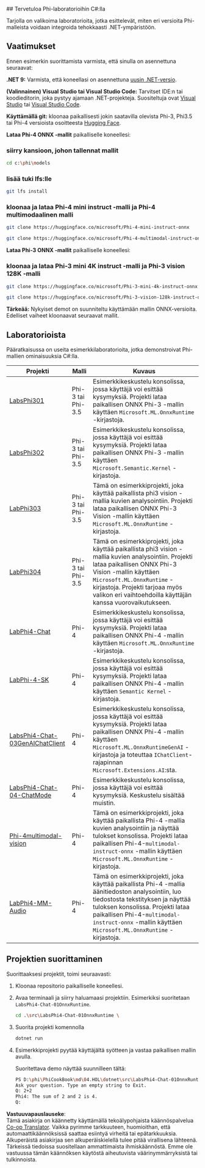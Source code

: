 <!--
CO_OP_TRANSLATOR_METADATA:
{
  "original_hash": "903c509a6d0d1ecce00b849d7f753bdd",
  "translation_date": "2025-07-17T10:38:24+00:00",
  "source_file": "md/04.HOL/dotnet/readme.md",
  "language_code": "fi"
}
-->
﻿## Tervetuloa Phi-laboratorioihin C#:lla

Tarjolla on valikoima laboratorioita, jotka esittelevät, miten eri versioita Phi-malleista voidaan integroida tehokkaasti .NET-ympäristöön.

## Vaatimukset

Ennen esimerkin suorittamista varmista, että sinulla on asennettuna seuraavat:

**.NET 9:** Varmista, että koneellasi on asennettuna [uusin .NET-versio](https://dotnet.microsoft.com/download/dotnet?WT.mc_id=aiml-137032-kinfeylo).

**(Valinnainen) Visual Studio tai Visual Studio Code:** Tarvitset IDE:n tai koodieditorin, joka pystyy ajamaan .NET-projekteja. Suositeltuja ovat [Visual Studio](https://visualstudio.microsoft.com?WT.mc_id=aiml-137032-kinfeylo) tai [Visual Studio Code](https://code.visualstudio.com?WT.mc_id=aiml-137032-kinfeylo).

**Käyttämällä git:** kloonaa paikallisesti jokin saatavilla olevista Phi-3, Phi3.5 tai Phi-4 versioista osoitteesta [Hugging Face](https://huggingface.co/collections/lokinfey/phi-4-family-679c6f234061a1ab60f5547c).

**Lataa Phi-4 ONNX -mallit** paikalliselle koneellesi:

### siirry kansioon, johon tallennat mallit

```bash
cd c:\phi\models
```

### lisää tuki lfs:lle

```bash
git lfs install 
```

### kloonaa ja lataa Phi-4 mini instruct -malli ja Phi-4 multimodaalinen malli

```bash
git clone https://huggingface.co/microsoft/Phi-4-mini-instruct-onnx

git clone https://huggingface.co/microsoft/Phi-4-multimodal-instruct-onnx
```

**Lataa Phi-3 ONNX -mallit** paikalliselle koneellesi:

### kloonaa ja lataa Phi-3 mini 4K instruct -malli ja Phi-3 vision 128K -malli

```bash
git clone https://huggingface.co/microsoft/Phi-3-mini-4k-instruct-onnx

git clone https://huggingface.co/microsoft/Phi-3-vision-128k-instruct-onnx-cpu
```

**Tärkeää:** Nykyiset demot on suunniteltu käyttämään mallin ONNX-versioita. Edelliset vaiheet kloonaavat seuraavat mallit.

## Laboratorioista

Pääratkaisussa on useita esimerkkilaboratorioita, jotka demonstroivat Phi-mallien ominaisuuksia C#:lla.

| Projekti | Malli | Kuvaus |
| ------------ | -----------| ----------- |
| [LabsPhi301](../../../../../md/04.HOL/dotnet/src/LabsPhi301) | Phi-3 tai Phi-3.5 | Esimerkkikeskustelu konsolissa, jossa käyttäjä voi esittää kysymyksiä. Projekti lataa paikallisen ONNX Phi-3 -mallin käyttäen `Microsoft.ML.OnnxRuntime` -kirjastoja. |
| [LabsPhi302](../../../../../md/04.HOL/dotnet/src/LabsPhi302) | Phi-3 tai Phi-3.5 | Esimerkkikeskustelu konsolissa, jossa käyttäjä voi esittää kysymyksiä. Projekti lataa paikallisen ONNX Phi-3 -mallin käyttäen `Microsoft.Semantic.Kernel` -kirjastoja. |
| [LabPhi303](../../../../../md/04.HOL/dotnet/src/LabsPhi303) | Phi-3 tai Phi-3.5 | Tämä on esimerkkiprojekti, joka käyttää paikallista phi3 vision -mallia kuvien analysointiin. Projekti lataa paikallisen ONNX Phi-3 Vision -mallin käyttäen `Microsoft.ML.OnnxRuntime` -kirjastoja. |
| [LabPhi304](../../../../../md/04.HOL/dotnet/src/LabsPhi304) | Phi-3 tai Phi-3.5 | Tämä on esimerkkiprojekti, joka käyttää paikallista phi3 vision -mallia kuvien analysointiin. Projekti lataa paikallisen ONNX Phi-3 Vision -mallin käyttäen `Microsoft.ML.OnnxRuntime` -kirjastoja. Projekti tarjoaa myös valikon eri vaihtoehdoilla käyttäjän kanssa vuorovaikutukseen. | 
| [LabPhi4-Chat](../../../../../md/04.HOL/dotnet/src/LabsPhi4-Chat-01OnnxRuntime) | Phi-4 | Esimerkkikeskustelu konsolissa, jossa käyttäjä voi esittää kysymyksiä. Projekti lataa paikallisen ONNX Phi-4 -mallin käyttäen `Microsoft.ML.OnnxRuntime` -kirjastoja. |
| [LabPhi-4-SK](../../../../../md/04.HOL/dotnet/src/LabsPhi4-Chat-02SK) | Phi-4 | Esimerkkikeskustelu konsolissa, jossa käyttäjä voi esittää kysymyksiä. Projekti lataa paikallisen ONNX Phi-4 -mallin käyttäen `Semantic Kernel` -kirjastoja. |
| [LabsPhi4-Chat-03GenAIChatClient](../../../../../md/04.HOL/dotnet/src/LabsPhi4-Chat-03GenAIChatClient) | Phi-4 | Esimerkkikeskustelu konsolissa, jossa käyttäjä voi esittää kysymyksiä. Projekti lataa paikallisen ONNX Phi-4 -mallin käyttäen `Microsoft.ML.OnnxRuntimeGenAI` -kirjastoja ja toteuttaa `IChatClient`-rajapinnan `Microsoft.Extensions.AI`:sta. |
| [LabsPhi4-Chat-04-ChatMode](../../../../../md/04.HOL/dotnet/src/LabsPhi4-Chat-04-ChatMode) | Phi-4 | Esimerkkikeskustelu konsolissa, jossa käyttäjä voi esittää kysymyksiä. Keskustelu sisältää muistin. |
| [Phi-4multimodal-vision](../../../../../md/04.HOL/dotnet/src/LabsPhi4-MultiModal-01Images) | Phi-4 | Tämä on esimerkkiprojekti, joka käyttää paikallista Phi-4 -mallia kuvien analysointiin ja näyttää tulokset konsolissa. Projekti lataa paikallisen Phi-4-`multimodal-instruct-onnx` -mallin käyttäen `Microsoft.ML.OnnxRuntime` -kirjastoja. |
| [LabPhi4-MM-Audio](../../../../../md/04.HOL/dotnet/src/LabsPhi4-MultiModal-02Audio) | Phi-4 | Tämä on esimerkkiprojekti, joka käyttää paikallista Phi-4 -mallia äänitiedoston analysointiin, luo tiedostosta tekstityksen ja näyttää tuloksen konsolissa. Projekti lataa paikallisen Phi-4-`multimodal-instruct-onnx` -mallin käyttäen `Microsoft.ML.OnnxRuntime` -kirjastoja. |

## Projektien suorittaminen

Suorittaaksesi projektit, toimi seuraavasti:

1. Kloonaa repositorio paikalliselle koneellesi.

1. Avaa terminaali ja siirry haluamaasi projektiin. Esimerkiksi suoritetaan `LabsPhi4-Chat-01OnnxRuntime`.

    ```bash
    cd .\src\LabsPhi4-Chat-01OnnxRuntime \
    ```

1. Suorita projekti komennolla

    ```bash
    dotnet run
    ```

1. Esimerkkiprojekti pyytää käyttäjältä syötteen ja vastaa paikallisen mallin avulla.

   Suoritettava demo näyttää suunnilleen tältä:

   ```bash
   PS D:\phi\PhiCookBook\md\04.HOL\dotnet\src\LabsPhi4-Chat-01OnnxRuntime> dotnet run
   Ask your question. Type an empty string to Exit.
   Q: 2+2
   Phi4: The sum of 2 and 2 is 4.
   Q:
   ```

**Vastuuvapauslauseke**:  
Tämä asiakirja on käännetty käyttämällä tekoälypohjaista käännöspalvelua [Co-op Translator](https://github.com/Azure/co-op-translator). Vaikka pyrimme tarkkuuteen, huomioithan, että automaattikäännöksissä saattaa esiintyä virheitä tai epätarkkuuksia. Alkuperäistä asiakirjaa sen alkuperäiskielellä tulee pitää virallisena lähteenä. Tärkeissä tiedoissa suositellaan ammattimaista ihmiskäännöstä. Emme ole vastuussa tämän käännöksen käytöstä aiheutuvista väärinymmärryksistä tai tulkinnoista.